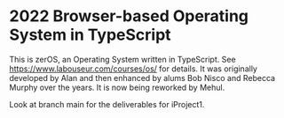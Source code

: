 2022 Browser-based Operating System in TypeScript
========================================================

This is zerOS, an Operating System written in TypeScript.
See https://www.labouseur.com/courses/os/ for details.
It was originally developed by Alan and then enhanced by alums Bob Nisco and Rebecca Murphy over the years.
It is now being reworked by Mehul.

Look at branch main for the deliverables for iProject1.


